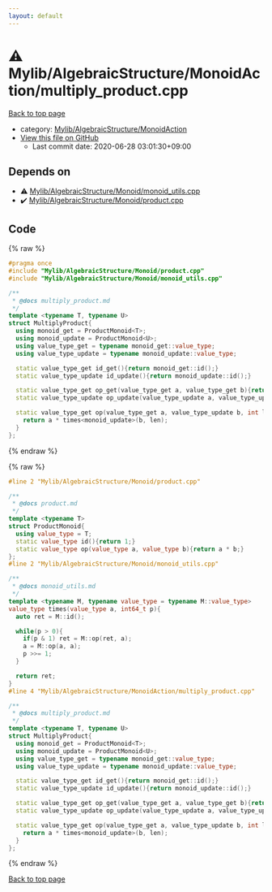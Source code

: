 ```yaml
---
layout: default
---
```


<!-- mathjax config similar to math.stackexchange -->
<script type="text/javascript" async
  src="https://cdnjs.cloudflare.com/ajax/libs/mathjax/2.7.5/MathJax.js?config=TeX-MML-AM_CHTML">
</script>
<script type="text/x-mathjax-config">
  MathJax.Hub.Config({
    TeX: { equationNumbers: { autoNumber: "AMS" }},
    tex2jax: {
      inlineMath: [ ['$','$'] ],
      processEscapes: true
    },
    "HTML-CSS": { matchFontHeight: false },
    displayAlign: "left",
    displayIndent: "2em"
  });
</script>

<script type="text/javascript" src="https://cdnjs.cloudflare.com/ajax/libs/jquery/3.4.1/jquery.min.js"></script>
<script src="https://cdn.jsdelivr.net/npm/jquery-balloon-js@1.1.2/jquery.balloon.min.js" integrity="sha256-ZEYs9VrgAeNuPvs15E39OsyOJaIkXEEt10fzxJ20+2I=" crossorigin="anonymous"></script>
<script type="text/javascript" src="../../../../assets/js/copy-button.js"></script>
<link rel="stylesheet" href="../../../../assets/css/copy-button.css" />


# :warning: Mylib/AlgebraicStructure/MonoidAction/multiply_product.cpp

<a href="../../../../index.html">Back to top page</a>

* category: <a href="../../../../index.html#7bd9a37defae28fe1746a7ffe2a62491">Mylib/AlgebraicStructure/MonoidAction</a>
* <a href="{{ site.github.repository_url }}/blob/master/Mylib/AlgebraicStructure/MonoidAction/multiply_product.cpp">View this file on GitHub</a>
    - Last commit date: 2020-06-28 03:01:30+09:00




## Depends on

* :warning: <a href="../Monoid/monoid_utils.cpp.html">Mylib/AlgebraicStructure/Monoid/monoid_utils.cpp</a>
* :heavy_check_mark: <a href="../Monoid/product.cpp.html">Mylib/AlgebraicStructure/Monoid/product.cpp</a>


## Code

<a id="unbundled"></a>
{% raw %}
```cpp
#pragma once
#include "Mylib/AlgebraicStructure/Monoid/product.cpp"
#include "Mylib/AlgebraicStructure/Monoid/monoid_utils.cpp"

/**
 * @docs multiply_product.md
 */
template <typename T, typename U>
struct MultiplyProduct{
  using monoid_get = ProductMonoid<T>;
  using monoid_update = ProductMonoid<U>;
  using value_type_get = typename monoid_get::value_type;
  using value_type_update = typename monoid_update::value_type;

  static value_type_get id_get(){return monoid_get::id();}
  static value_type_update id_update(){return monoid_update::id();}

  static value_type_get op_get(value_type_get a, value_type_get b){return monoid_get::op(a, b);}
  static value_type_update op_update(value_type_update a, value_type_update b){return monoid_update::op(a, b);}

  static value_type_get op(value_type_get a, value_type_update b, int len){
    return a * times<monoid_update>(b, len);
  }
};

```
{% endraw %}

<a id="bundled"></a>
{% raw %}
```cpp
#line 2 "Mylib/AlgebraicStructure/Monoid/product.cpp"

/**
 * @docs product.md
 */
template <typename T>
struct ProductMonoid{
  using value_type = T;
  static value_type id(){return 1;}
  static value_type op(value_type a, value_type b){return a * b;}
};
#line 2 "Mylib/AlgebraicStructure/Monoid/monoid_utils.cpp"

/**
 * @docs monoid_utils.md
 */
template <typename M, typename value_type = typename M::value_type>
value_type times(value_type a, int64_t p){
  auto ret = M::id();

  while(p > 0){
    if(p & 1) ret = M::op(ret, a);
    a = M::op(a, a);
    p >>= 1;
  }

  return ret;
}
#line 4 "Mylib/AlgebraicStructure/MonoidAction/multiply_product.cpp"

/**
 * @docs multiply_product.md
 */
template <typename T, typename U>
struct MultiplyProduct{
  using monoid_get = ProductMonoid<T>;
  using monoid_update = ProductMonoid<U>;
  using value_type_get = typename monoid_get::value_type;
  using value_type_update = typename monoid_update::value_type;

  static value_type_get id_get(){return monoid_get::id();}
  static value_type_update id_update(){return monoid_update::id();}

  static value_type_get op_get(value_type_get a, value_type_get b){return monoid_get::op(a, b);}
  static value_type_update op_update(value_type_update a, value_type_update b){return monoid_update::op(a, b);}

  static value_type_get op(value_type_get a, value_type_update b, int len){
    return a * times<monoid_update>(b, len);
  }
};

```
{% endraw %}

<a href="../../../../index.html">Back to top page</a>

